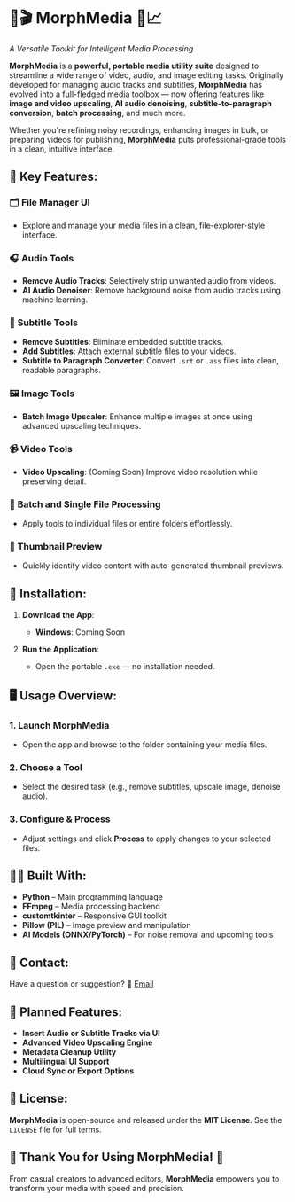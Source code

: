 # 🔧🎬 **MorphMedia** 🎨📈

*A Versatile Toolkit for Intelligent Media Processing*

**MorphMedia** is a **powerful, portable media utility suite** designed to streamline a wide range of video, audio, and image editing tasks. Originally developed for managing audio tracks and subtitles, **MorphMedia** has evolved into a full-fledged media toolbox — now offering features like **image and video upscaling**, **AI audio denoising**, **subtitle-to-paragraph conversion**, **batch processing**, and much more.

Whether you're refining noisy recordings, enhancing images in bulk, or preparing videos for publishing, **MorphMedia** puts professional-grade tools in a clean, intuitive interface.

## 🚀 **Key Features**:

### 🗂️ **File Manager UI**

* Explore and manage your media files in a clean, file-explorer-style interface.

### 🎧 **Audio Tools**

* **Remove Audio Tracks**: Selectively strip unwanted audio from videos.
* **AI Audio Denoiser**: Remove background noise from audio tracks using machine learning.

### 💬 **Subtitle Tools**

* **Remove Subtitles**: Eliminate embedded subtitle tracks.
* **Add Subtitles**: Attach external subtitle files to your videos.
* **Subtitle to Paragraph Converter**: Convert `.srt` or `.ass` files into clean, readable paragraphs.

### 🖼️ **Image Tools**

* **Batch Image Upscaler**: Enhance multiple images at once using advanced upscaling techniques.

### 📹 **Video Tools**

* **Video Upscaling**: (Coming Soon) Improve video resolution while preserving detail.

### 🔄 **Batch and Single File Processing**

* Apply tools to individual files or entire folders effortlessly.

### 📸 **Thumbnail Preview**

* Quickly identify video content with auto-generated thumbnail previews.

## 🔧 **Installation**:

1. **Download the App**:

   * **Windows**: Coming Soon

2. **Run the Application**:

   * Open the portable `.exe` — no installation needed.

## 🖥️ **Usage Overview**:

### 1. **Launch MorphMedia**

* Open the app and browse to the folder containing your media files.

### 2. **Choose a Tool**

* Select the desired task (e.g., remove subtitles, upscale image, denoise audio).

### 3. **Configure & Process**

* Adjust settings and click **Process** to apply changes to your selected files.

## 🧑‍💻 **Built With**:

* **Python** – Main programming language
* **FFmpeg** – Media processing backend
* **customtkinter** – Responsive GUI toolkit
* **Pillow (PIL)** – Image preview and manipulation
* **AI Models (ONNX/PyTorch)** – For noise removal and upcoming tools

## 📣 **Contact**:

Have a question or suggestion?
📧 [Email](mailto:Samadriansabalo99@gmail.com)

## 📅 **Planned Features**:

* **Insert Audio or Subtitle Tracks via UI**
* **Advanced Video Upscaling Engine**
* **Metadata Cleanup Utility**
* **Multilingual UI Support**
* **Cloud Sync or Export Options**

## 📝 **License**:

**MorphMedia** is open-source and released under the **MIT License**.
See the `LICENSE` file for full terms.

## 🎉 **Thank You for Using MorphMedia!** 🎉

From casual creators to advanced editors, **MorphMedia** empowers you to transform your media with speed and precision.
